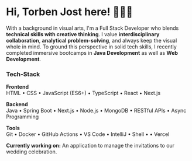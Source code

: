 # Hi, Torben Jost here! :raising_hand:👨‍💻

With a background in visual arts, I'm a Full Stack Developer who blends **technical skills with creative thinking**. I value **interdisciplinary collaboration**, **analytical problem-solving**, and always keep the visual whole in mind. To ground this perspective in solid tech skills, I recently completed immersive bootcamps in **Java Development** as well as **Web Development**.

### Tech-Stack
**Frontend**  
HTML • CSS • JavaScript (ES6+) • TypeScript • React • Next.js

**Backend**  
Java • Spring Boot • Next.js • Node.js • MongoDB • RESTful APIs • Async Programming

**Tools**  
Git • Docker • GitHub Actions • VS Code • IntelliJ • Shell •  • Vercel

**Currently working on:**
An application to manage the invitations to our wedding celebration.

